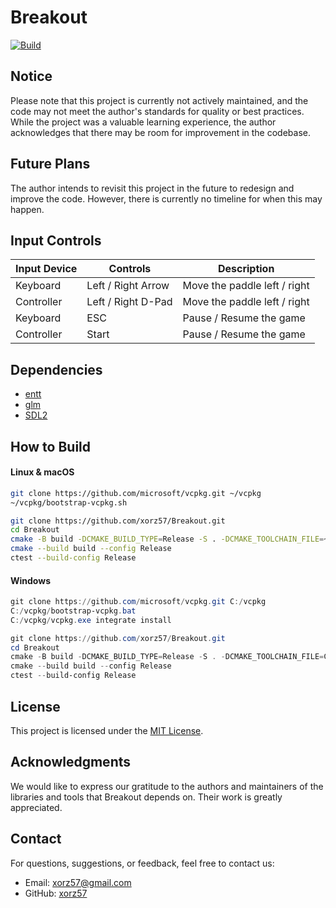 # Breakout

[![Build](https://github.com/xorz57/Breakout/actions/workflows/Build.yml/badge.svg)](https://github.com/xorz57/Breakout/actions/workflows/Build.yml)

## Notice

Please note that this project is currently not actively maintained, and the code may not meet the author's standards for quality or best practices. While the project was a valuable learning experience, the author acknowledges that there may be room for improvement in the codebase.

## Future Plans

The author intends to revisit this project in the future to redesign and improve the code. However, there is currently no timeline for when this may happen.

## Input Controls

| Input Device | Controls           | Description                  |
| ------------ | ------------------ | ---------------------------- |
| Keyboard     | Left / Right Arrow | Move the paddle left / right |
| Controller   | Left / Right D-Pad | Move the paddle left / right |
| Keyboard     | ESC                | Pause / Resume the game      |
| Controller   | Start              | Pause / Resume the game      |

## Dependencies

- [entt](https://github.com/skypjack/entt/)
- [glm](https://github.com/g-truc/glm)
- [SDL2](https://github.com/libsdl-org/SDL)

## How to Build

#### Linux & macOS

```bash
git clone https://github.com/microsoft/vcpkg.git ~/vcpkg
~/vcpkg/bootstrap-vcpkg.sh

git clone https://github.com/xorz57/Breakout.git
cd Breakout
cmake -B build -DCMAKE_BUILD_TYPE=Release -S . -DCMAKE_TOOLCHAIN_FILE=~/vcpkg/scripts/buildsystems/vcpkg.cmake
cmake --build build --config Release
ctest --build-config Release
```

#### Windows

```powershell
git clone https://github.com/microsoft/vcpkg.git C:/vcpkg
C:/vcpkg/bootstrap-vcpkg.bat
C:/vcpkg/vcpkg.exe integrate install

git clone https://github.com/xorz57/Breakout.git
cd Breakout
cmake -B build -DCMAKE_BUILD_TYPE=Release -S . -DCMAKE_TOOLCHAIN_FILE=C:/vcpkg/scripts/buildsystems/vcpkg.cmake
cmake --build build --config Release
ctest --build-config Release
```

## License

This project is licensed under the [MIT License](LICENSE).

## Acknowledgments

We would like to express our gratitude to the authors and maintainers of the libraries and tools that Breakout depends on. Their work is greatly appreciated.

## Contact

For questions, suggestions, or feedback, feel free to contact us:

- Email: [xorz57@gmail.com](mailto:xorz57@gmail.com)
- GitHub: [xorz57](https://github.com/xorz57)
